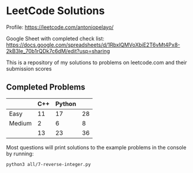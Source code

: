 # LeetCode Solutions
Profile: https://leetcode.com/antoniopelayo/

Google Sheet with completed check list: https://docs.google.com/spreadsheets/d/1RbxlQMVoXbiE2T6vMt4Px8-2kB3Ie_70b1rQDk7c6dM/edit?usp=sharing

This is a repository of my solutions to problems on leetcode.com and their
submission scores

## Completed Problems
|        | C++ | Python |    |
|--------|-----|--------|----|
| Easy   | 11  | 17     | 28 |
| Medium | 2   | 6      | 8  |
|        | 13  | 23     | 36 |

Most questions will print solutions to the example problems in the console by running:
```
python3 all/7-reverse-integer.py
```